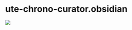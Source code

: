 # ute-chrono-curator.obsidian

[![](https://img.shields.io/badge/license-MIT-blue)](https://github.com/under-tree-e/ute-core.ngx/blob/master/LICENSE)
